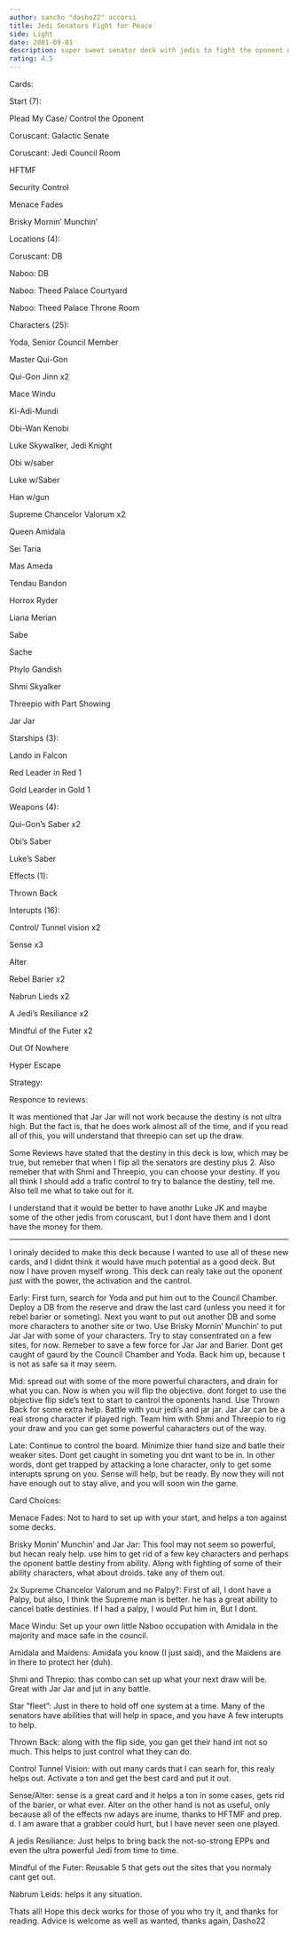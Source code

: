 ```yaml
---
author: sancho "dasho22" accorsi
title: Jedi Senators Fight for Peace
side: Light
date: 2001-09-01
description: super sweet senator deck with jedis to fight the oponent off. Control the game with sense, alter and your objective.
rating: 4.5
---
```

Cards: 

Start (7):

Plead My Case/ Control the Oponent
Coruscant: Galactic Senate
Coruscant: Jedi Council Room
HFTMF
Security Control
Menace Fades
Brisky Mornin’ Munchin’

Locations (4): 

Coruscant: DB
Naboo: DB
Naboo: Theed Palace Courtyard
Naboo: Theed Palace Throne Room

Characters (25): 

Yoda, Senior Council Member
Master Qui-Gon
Qui-Gon Jinn x2
Mace Windu
Ki-Adi-Mundi
Obi-Wan Kenobi
Luke Skywalker, Jedi Knight
Obi w/saber
Luke w/Saber
Han w/gun
Supreme Chancelor Valorum x2
Queen Amidala
Sei Taria
Mas Ameda
Tendau Bandon
Horrox Ryder
Liana Merian
Sabe
Sache
Phylo Gandish
Shmi Skyalker
Threepio with Part Showing
Jar Jar

Starships (3): 

Lando in Falcon
Red Leader in Red 1
Gold Learder in Gold 1

Weapons (4):

Qui-Gon’s Saber x2
Obi’s Saber
Luke’s Saber

Effects (1):

Thrown Back

Interupts (16):

Control/ Tunnel vision x2
Sense x3
Alter
Rebel Barier x2
Nabrun Lieds x2
A Jedi’s Resiliance x2
Mindful of the Futer x2
Out Of Nowhere 
Hyper Escape



Strategy: 

Responce to reviews:
It was mentioned that Jar Jar will not work because the destiny is not ultra high. But the fact is, that he does work almost all of the time, and if you read all of this, you will understand that threepio can set up the draw.

Some Reviews have stated that the destiny in this deck is low, which may be true, but remeber that when I flip all the senators are destiny plus 2. Also remeber that with Shmi and Threepio, you can choose your destiny. If you all think I should add a trafic control to try to balance the destiny, tell me. Also tell me what to take out for it.

I understand that it would be better to have anothr Luke JK and maybe some of the other jedis from coruscant, but I dont have them and I dont have the money for them.

-------------------------------------------------------------------------------------------

I orinaly decided to make this deck because I wanted to use all of these new cards, and I didnt think it would have much potential as a good deck. But now I have proven myself wrong. This deck can realy take out the oponent just with the power, the activation and the cantrol.

Early: First turn, search for Yoda and put him out to the Council Chamber. Deploy a DB from the reserve and draw the last card (unless you need it for rebel barier or someting). Next you want to put out another DB and some more characters to another site or two. Use Brisky Mornin’ Munchin’ to put Jar Jar with some of your characters. Try to stay consentrated on a few sites, for now. Remeber to save a few force for Jar Jar and Barier. Dont get caught of gaurd by the Council Chamber and Yoda. Back him up, because t is not as safe sa it may seem.

Mid: spread out with some of the more powerful characters, and drain for what you can. Now is when you will flip the objective. dont forget to use the objective flip side’s text to start to cantrol the oponents hand. Use Thrown Back for some extra help. Battle with your jedi’s and jar jar. Jar Jar can be a real strong character if played righ. Team him with Shmi and Threepio to rig your draw and you can get some powerful caharacters out of the way.

Late: Continue to control the board. Minimize thier hand size and batle their weaker sites. Dont get caught in someting you dnt want to be in. In other words, dont get trapped by attacking a lone character, only to get some interupts sprung on you. Sense will help, but be ready. By now they will not have enough out to stay alive, and you will soon win the game. 

Card Choices:

Menace Fades: Not to hard to set up with your start, and helps a ton against some decks.

Brisky Monin’ Munchin’ and Jar Jar: This fool may not seem so powerful, but hecan realy help. use him to get rid of a few key characters and perhaps the oponent battle destiny from ability. Along with fighting of some of their ability characters, what about droids. take any of them out.

2x Supreme Chancelor Valorum and no Palpy?: First of all, I dont have a Palpy, but also, I think the Supreme man is better. he has a great ability to cancel batle destinies. If I had a palpy, I would Put him in, But I dont.

Mace Windu: Set up your own little Naboo occupation with Amidala in the majority and mace safe in the council. 

Amidala and Maidens: Amidala you know (I just said), and the Maidens are in there to protect her (duh).

Shmi and Threpio: thas combo can set up what your next draw will be. Great with Jar Jar and jut in any battle.

Star ”fleet”: Just in there to hold off one system at a time. Many of the senators have abilities that will help in space, and you have A few interupts to help.

Thrown Back: along with the flip side, you gan get their hand int not so much. This helps to just control what they can do.

Control Tunnel Vision: with out many cards that I can searh for, this realy helps out. Activate a ton and get the best card and put it out.

Sense/Alter: sense is a great card and it helps a ton in some cases, gets rid of the barier, or what ever. Alter on the other hand is not as useful, only because all of the effects nw adays are inume, thanks to HFTMF and prep. d. I am aware that a grabber could hurt, but I have never seen one played.

A jedis Resiliance: Just helps to bring back the not-so-strong EPPs and even the ultra powerful Jedi from time to time.

Mindful of the Futer: Reusable  5 that gets out the sites that you normaly cant get out.

Nabrum Leids: helps it any situation.

Thats all! Hope this deck works for those of you who try it, and thanks for reading. Advice is welcome as well as wanted, thanks again, Dasho22     